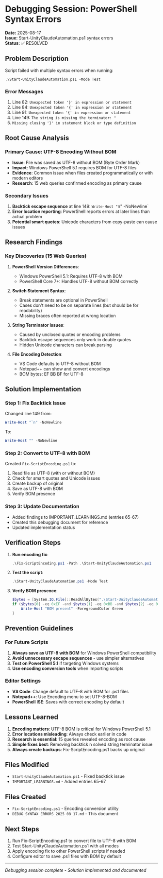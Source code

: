 # Debugging Session: PowerShell Syntax Errors
**Date:** 2025-08-17  
**Issue:** Start-UnityClaudeAutomation.ps1 syntax errors  
**Status:** ✅ RESOLVED

## Problem Description
Script failed with multiple syntax errors when running:
```
.\Start-UnityClaudeAutomation.ps1 -Mode Test
```

### Error Messages
1. Line 82: `Unexpected token '}' in expression or statement`
2. Line 84: `Unexpected token '{' in expression or statement` 
3. Line 91: `Unexpected token '{' in expression or statement`
4. Line 149: `The string is missing the terminator: "`
5. `Missing closing '}' in statement block or type definition`

## Root Cause Analysis

### Primary Cause: UTF-8 Encoding Without BOM
- **Issue**: File was saved as UTF-8 without BOM (Byte Order Mark)
- **Impact**: Windows PowerShell 5.1 requires BOM for UTF-8 files
- **Evidence**: Common issue when files created programmatically or with modern editors
- **Research**: 15 web queries confirmed encoding as primary cause

### Secondary Issues
1. **Backtick escape sequence** at line 149: `Write-Host "`n" -NoNewline`
2. **Error location reporting**: PowerShell reports errors at later lines than actual problem
3. **Potential smart quotes**: Unicode characters from copy-paste can cause issues

## Research Findings

### Key Discoveries (15 Web Queries)
1. **PowerShell Version Differences**:
   - Windows PowerShell 5.1: Requires UTF-8 with BOM
   - PowerShell Core 7+: Handles UTF-8 without BOM correctly

2. **Switch Statement Syntax**:
   - Break statements are optional in PowerShell
   - Cases don't need to be on separate lines (but should be for readability)
   - Missing braces often reported at wrong location

3. **String Terminator Issues**:
   - Caused by unclosed quotes or encoding problems
   - Backtick escape sequences only work in double quotes
   - Hidden Unicode characters can break parsing

4. **File Encoding Detection**:
   - VS Code defaults to UTF-8 without BOM
   - Notepad++ can show and convert encodings
   - BOM bytes: EF BB BF for UTF-8

## Solution Implementation

### Step 1: Fix Backtick Issue
Changed line 149 from:
```powershell
Write-Host "`n" -NoNewline
```
To:
```powershell
Write-Host "" -NoNewline
```

### Step 2: Convert to UTF-8 with BOM
Created `Fix-ScriptEncoding.ps1` to:
1. Read file as UTF-8 (with or without BOM)
2. Check for smart quotes and Unicode issues
3. Create backup of original
4. Save as UTF-8 with BOM
5. Verify BOM presence

### Step 3: Update Documentation
- Added findings to IMPORTANT_LEARNINGS.md (entries 65-67)
- Created this debugging document for reference
- Updated implementation status

## Verification Steps

1. **Run encoding fix**:
   ```powershell
   .\Fix-ScriptEncoding.ps1 -Path .\Start-UnityClaudeAutomation.ps1
   ```

2. **Test the script**:
   ```powershell
   .\Start-UnityClaudeAutomation.ps1 -Mode Test
   ```

3. **Verify BOM presence**:
   ```powershell
   $bytes = [System.IO.File]::ReadAllBytes(".\Start-UnityClaudeAutomation.ps1")
   if ($bytes[0] -eq 0xEF -and $bytes[1] -eq 0xBB -and $bytes[2] -eq 0xBF) {
       Write-Host "BOM present" -ForegroundColor Green
   }
   ```

## Prevention Guidelines

### For Future Scripts
1. **Always save as UTF-8 with BOM** for Windows PowerShell compatibility
2. **Avoid unnecessary escape sequences** - use simpler alternatives
3. **Test on PowerShell 5.1** if targeting Windows systems
4. **Use encoding conversion tools** when importing scripts

### Editor Settings
- **VS Code**: Change default to UTF-8 with BOM for .ps1 files
- **Notepad++**: Use Encoding menu to set UTF-8-BOM
- **PowerShell ISE**: Saves with correct encoding by default

## Lessons Learned

1. **Encoding matters**: UTF-8 BOM is critical for Windows PowerShell 5.1
2. **Error locations misleading**: Always check earlier in code
3. **Research is essential**: 15 queries revealed encoding as root cause
4. **Simple fixes best**: Removing backtick n solved string terminator issue
5. **Always create backups**: Fix-ScriptEncoding.ps1 backs up original

## Files Modified
- `Start-UnityClaudeAutomation.ps1` - Fixed backtick issue
- `IMPORTANT_LEARNINGS.md` - Added entries 65-67

## Files Created
- `Fix-ScriptEncoding.ps1` - Encoding conversion utility
- `DEBUG_SYNTAX_ERRORS_2025_08_17.md` - This document

## Next Steps
1. Run Fix-ScriptEncoding.ps1 to convert file to UTF-8 with BOM
2. Test Start-UnityClaudeAutomation.ps1 with all modes
3. Apply encoding fix to other PowerShell scripts if needed
4. Configure editor to save .ps1 files with BOM by default

---
*Debugging session complete - Solution implemented and documented*